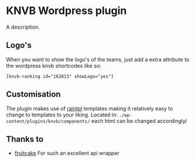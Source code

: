 # KNVB Wordpress plugin
A description.

## Logo's
When you want to show the logo's of the teams, just add a extra attribute to the wordpress knvb shortcodes like so:
```
[knvb-ranking id="162813" showLogo="yes"]
```

## Customisation
The plugin makes use of [raintpl](https://github.com/feulf/raintpl/) templates making it relatively easy to change to templates to your liking.
Located in: `./wp-content/plugins/knvb/components/` each html can be changed accordingly/

## Thanks to
* [fruitcake](https://github.com/fruitcake/php-knvb-dataservice-api) For such an excellent api wrapper